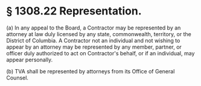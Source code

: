 # § 1308.22   Representation.

(a) In any appeal to the Board, a Contractor may be represented by an attorney at law duly licensed by any state, commonwealth, territory, or the District of Columbia. A Contractor not an individual and not wishing to appear by an attorney may be represented by any member, partner, or officer duly authorized to act on Contractor's behalf, or if an individual, may appear personally. 


(b) TVA shall be represented by attorneys from its Office of General Counsel. 




